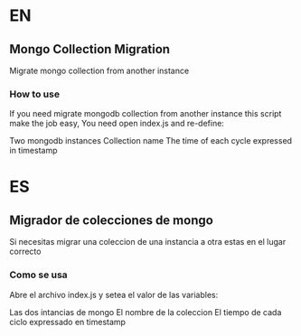 # EN
## Mongo Collection Migration
Migrate mongo collection from another instance

### How to use
If you need migrate mongodb collection from another instance this script make the job easy, 
You need open index.js and re-define: 

Two mongodb instances 
Collection name
The time of each cycle expressed in timestamp


# ES
## Migrador de colecciones de mongo
Si necesitas migrar una coleccion de una instancia a otra estas en el lugar correcto

### Como se usa
Abre el archivo index.js y setea el valor de las variables:

Las dos intancias de mongo
El nombre de la coleccion
El tiempo de cada ciclo expressado en timestamp